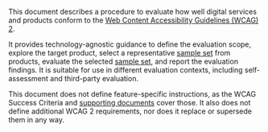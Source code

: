 This document describes a procedure to evaluate how well digital services and products conform to the [Web Content Accessibility Guidelines (WCAG) 2](https://www.w3.org/WAI/standards-guidelines/wcag/). 

It provides technology-agnostic guidance to define the evaluation scope, explore the target product, select a representative [sample set](#sampleset) from products, evaluate the selected [sample set](#sampleset), and report the evaluation findings. It is suitable for use in different evaluation contexts, including self-assessment and third-party evaluation. 

This document does not define feature-specific instructions, as the WCAG Success Criteria and [supporting documents](https://www.w3.org/WAI/standards-guidelines/wcag/docs/) cover those. It also does not define additional WCAG 2 requirements, nor does it replace or supersede them in any way. 

